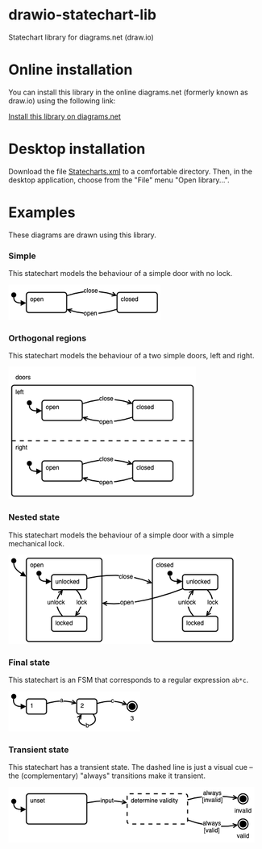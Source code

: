# drawio-statechart-lib
Statechart library for diagrams.net (draw.io)

# Online installation

You can install this library in the online diagrams.net (formerly known as draw.io) using the following link:

[Install this library on diagrams.net](https://app.diagrams.net/?splash=0&clibs=Uhttps%3A%2F%2Fraw.githubusercontent.com%2Fsamihult%2Fdrawio-statechart-lib%2Fmain%2FStatecharts.xml)

# Desktop installation

Download the file [Statecharts.xml](https://raw.githubusercontent.com/samihult/drawio-statechart-lib/main/Statecharts.xml) to a comfortable directory. Then, in the desktop application, choose from the "File" menu "Open library...".

# Examples

These diagrams are drawn using this library.

### Simple

This statechart models the behaviour of a simple door with no lock.

![Example – simple](./img/examples-simple.png)

### Orthogonal regions

This statechart models the behaviour of a two simple doors, left and right.

![Example – orthogonal](./img/examples-orthogonal.png)

### Nested state

This statechart models the behaviour of a simple door with a simple mechanical lock. 

![Example – nested](./img/examples-nested.png)

### Final state

This statechart is an FSM that corresponds to a regular expression `ab*c`.

![Example – final](./img/examples-final.png)

### Transient state

This statechart has a transient state. The dashed line is just a visual cue –
the (complementary) "always" transitions make it transient. 

![Example – transient](./img/examples-transient.png)

